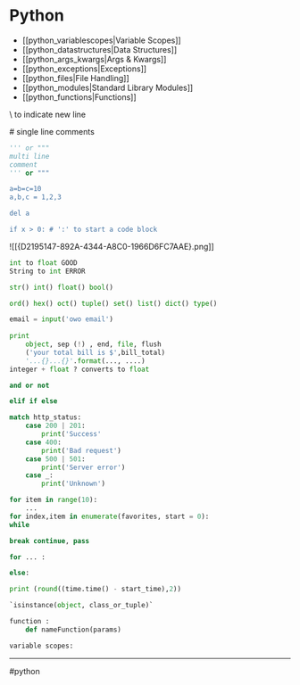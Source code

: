 # Python

- [[python_variablescopes|Variable Scopes]]
- [[python_datastructures|Data Structures]]
- [[python_args_kwargs|Args & Kwargs]]
- [[python_exceptions|Exceptions]]
- [[python_files|File Handling]]
- [[python_modules|Standard Library Modules]]
- [[python_functions|Functions]]

\ to indicate new line 

\# single line comments
```python
''' or """
multi line
comment
''' or """

a=b=c=10
a,b,c = 1,2,3

del a

if x > 0: # ':' to start a code block
```
![[{D2195147-892A-4344-A8C0-1966D6FC7AAE}.png]]
```python
int to float GOOD
String to int ERROR

str() int() float() bool()

ord() hex() oct() tuple() set() list() dict() type()

email = input('owo email')
	
print
	object, sep (!) , end, file, flush
	('your total bill is $',bill_total)
	'...{}...{}'.format(..., ....) 
integer + float ? converts to float

and or not

elif if else

match http_status:
	case 200 | 201:
		print('Success'
	case 400:
		print('Bad request')
	case 500 | 501:
		print('Server error')
	case _:
		print('Unknown')

for item in range(10):
	... 
for index,item in enumerate(favorites, start = 0):
while 

break continue, pass

for ... : 

else:

print (round((time.time() - start_time),2))

`isinstance(object, class_or_tuple)`

function :
	def nameFunction(params)

variable scopes:
```



- - - 
#python